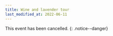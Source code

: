 ```yaml
---
title: Wine and lavender tour
last_modified_at: 2022-06-11
---
```


This event has been cancelled.
{: .notice--danger}
